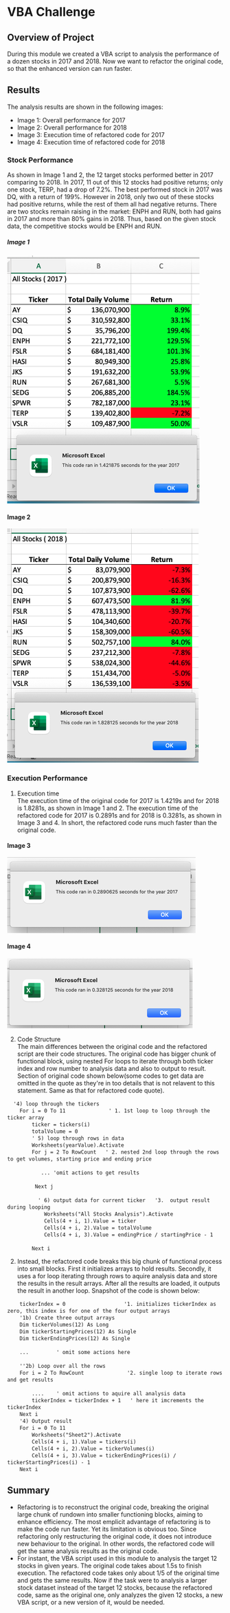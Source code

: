 # VBA Challenge
## Overview of Project 
During this module we created a VBA script to analysis the performance of a dozen stocks in 2017 and 2018. Now we want to refactor the original code, so that the enhanced version can run faster.   

## Results

The analysis results are shown in the following images:
- Image 1: Overall performance for 2017
- Image 2: Overall performance for 2018  
- Image 3: Execution time of refactored code for 2017
- Image 4: Execution time of refactored code for 2018  

### Stock Performance  
As shown in Image 1 and 2, the 12 target stocks performed better in 2017 comparing to 2018. In 2017, 11 out of this 12 stocks had positive returns; only one stock, TERP, had a drop of 7.2%. The best performed stock in 2017 was DQ, with a return of 199%. However in 2018, only two out of these stocks had  positive returns, while the rest of them all had negative returns. There are two stocks remain raising in the market: ENPH and RUN, both had gains in 2017 and more than 80% gains in 2018. Thus, based on the given stock data, the competitive stocks would be ENPH and RUN.  


##### Image 1
![Execution time for 2017, old code](https://github.com/kaylaisnomyname/stock-analysis/blob/main/executionTime2017.png?raw=true)

#### Image 2
![Execution time for 2018, old code](https://github.com/kaylaisnomyname/stock-analysis/blob/main/executionTime2018.png?raw=true)  


### Execution Performance
1. Execution time  
The execution time of the original code for 2017 is 1.4219s and for 2018 is 1.8281s, as shown in Image 1 and 2. The execution time of the refactored code for 2017 is 0.2891s and for 2018 is 0.3281s, as shown in Image 3 and 4. In short, the refactored code runs much faster than the original code. 

#### Image 3 
![Execution time for 2017, refactored code](https://github.com/kaylaisnomyname/stock-analysis/blob/main/Resources/VBA_Challenge_2017.png?raw=true)

#### Image 4
![Execution time for 2018](https://github.com/kaylaisnomyname/stock-analysis/blob/main/Resources/VBA_Challenge_2018.png?raw=true)

 
2. Code Structure  
The main differences between the original code and the refactored script are their code structures. The original code has bigger chunk of functional block, using nested For loops to iterate through both ticker index and row number to analysis data and also to output to result. Section of original code shown below(some codes to get data are omitted in the quote as they're in too details that is not relavent to this statement. Same as that for refactored code quote). 
``` 
  '4) loop through the tickers
    For i = 0 To 11              ' 1. 1st loop to loop through the ticker array
        ticker = tickers(i)
        totalVolume = 0
        ' 5) loop through rows in data
        Worksheets(yearValue).Activate
        For j = 2 To RowCount   ' 2. nested 2nd loop through the rows to get volumes, starting price and ending price
        
           ... 'omit actions to get results

         Next j
            
          ' 6) output data for current ticker   '3.  output result during looping
            Worksheets("All Stocks Analysis").Activate
            Cells(4 + i, 1).Value = ticker
            Cells(4 + i, 2).Value = totalVolume
            Cells(4 + i, 3).Value = endingPrice / startingPrice - 1
           
        Next i
```


2. Instead, the refactored code breaks this big chunk of functional process into small blocks. First it initializes arrays to hold results. Secondly, it uses a for loop iterating through rows to aquire analysis data and store the results in the result arrays. After all the results are loaded, it outputs the result in another loop.  Snapshot of the code is shown below:
```
    tickerIndex = 0                   '1. initializes tickerIndex as zero, this index is for one of the four output arrays
    '1b) Create three output arrays
    Dim tickerVolumes(12) As Long
    Dim tickerStartingPrices(12) As Single
    Dim tickerEndingPrices(12) As Single
      
    ...         ' omit some actions here 
    
    ''2b) Loop over all the rows 
    For i = 2 To RowCount              '2. single loop to iterate rows and get results
    
        ....    ' omit actions to aquire all analysis data
        tickerIndex = tickerIndex + 1   ' here it imcrements the tickerIndex
    Next i
    '4) Output result
    For i = 0 To 11
        Worksheets("Sheet2").Activate
        Cells(4 + i, 1).Value = tickers(i)
        Cells(4 + i, 2).Value = tickerVolumes(i)
        Cells(4 + i, 3).Value = tickerEndingPrices(i) / tickerStartingPrices(i) - 1
    Next i    
```


## Summary 

- Refactoring is to reconstruct the original code, breaking the original large chunk of rundown into smaller functioning blocks, aiming to enhance efficiency. The most emplicit advantage of refactoring is to make the code run faster. Yet its limitation is obvious too. Since refactoring only restructuring the original code, it does not introduce new behaviour to the original. In other words, the refactored code will get the same analysis results as the original code.  
- For instant, the VBA script used in this module to analysis the target 12 stocks in given years. The original code takes about 1.5s to finish execution. The refactored code takes only about 1/5 of the original time and gets the same results. Now if the task were to analysis a larger stock dataset instead of the target 12 stocks, because the refactored code, same as the original one, only analyzes the given 12 stocks, a new VBA script, or a new version of it, would be needed. 
